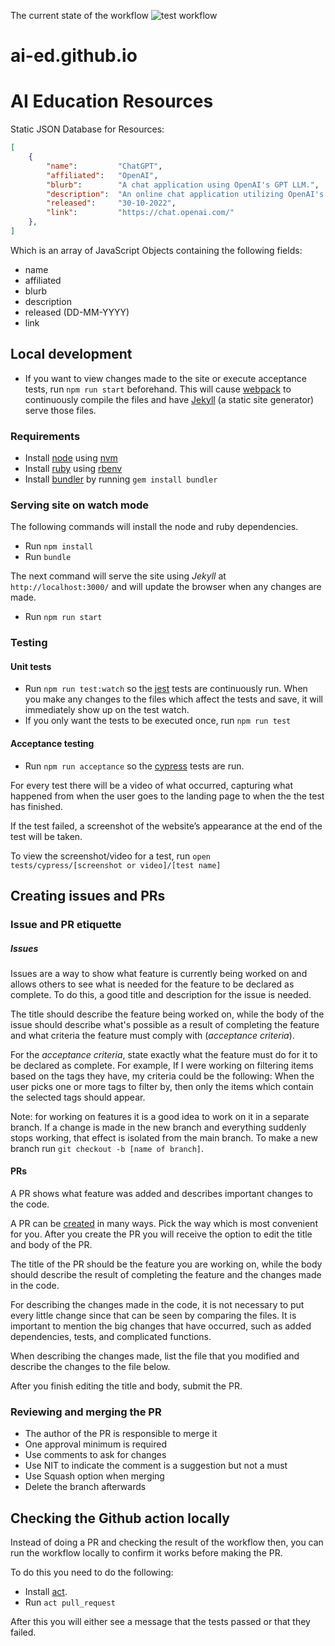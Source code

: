 
The current state of the workflow ![test workflow](https://github.com/ai-ed/ai-ed.github.io/actions/workflows/test.yml/badge.svg)

# ai-ed.github.io
# AI Education Resources

Static JSON Database for Resources:

```json
[
    {
        "name":         "ChatGPT",
        "affiliated":	"OpenAI",
        "blurb":        "A chat application using OpenAI's GPT LLM.",
        "description":  "An online chat application utilizing OpenAI's GPT large language model (LLM) to understand user inputs and generate outputs.",
        "released":     "30-10-2022",
        "link":         "https://chat.openai.com/"
    },
]
```

Which is an array of JavaScript Objects containing the following fields:

- name
- affiliated
- blurb
- description
- released (DD-MM-YYYY)
- link

## Local development

* If you want to view changes made to the site or execute acceptance tests, run `npm run start` beforehand. This will cause [webpack](https://webpack.js.org/) to continuously compile the files and have [Jekyll](https://jekyllrb.com/) (a static site generator) serve those files.

### Requirements

* Install [node](https://nodejs.org/en) using [nvm](https://github.com/nvm-sh/nvm)
* Install [ruby](https://www.ruby-lang.org/en/) using [rbenv](https://github.com/rbenv/rbenv)
* Install [bundler](https://bundler.io/) by running `gem install bundler`

### Serving site on watch mode

The following commands will install the node and ruby dependencies.

* Run `npm install`
* Run `bundle`

The next command will serve the site using _Jekyll_ at `http://localhost:3000/` and will update the browser when any changes are made.

* Run `npm run start`

### Testing

#### Unit tests

* Run `npm run test:watch` so the [jest](https://jestjs.io/) tests are continuously run. When you make any changes to the files which affect the tests and save, it will immediately show up on the test watch.
* If you only want the tests to be executed once, run `npm run test`

#### Acceptance testing
* Run `npm run acceptance` so the [cypress](https://www.cypress.io/) tests are run.

For every test there will be a video of what occurred, capturing what happened from when the user goes to the landing page to when the the test has finished.

If the test failed, a screenshot of the website’s appearance at the end of the test will be taken.

To view the screenshot/video for a test,
run `open tests/cypress/[screenshot or video]/[test name]`

## Creating issues and PRs

### Issue and PR etiquette

##### Issues

Issues are a way to show what feature is currently being worked on and allows others to see what is needed for the feature to be declared as complete. To do this, a good title and description for the issue is needed.

The title should describe the feature being worked on, while the body of the issue should describe what's possible as a result of completing the feature and what criteria the feature must comply with (*acceptance criteria*).

For the *acceptance criteria*, state exactly what the feature must do for it to be declared as complete. For example, If I were working on filtering items based on the tags they have, my criteria could be the following: When the user picks one or more tags to filter by, then only the items which contain the selected tags should appear.

Note: for working on features it is a good idea to work on it in a separate branch. If a change is made in the new branch and everything suddenly stops working, that effect is isolated from the main branch. To make a new branch run `git checkout -b [name of branch]`.

#### PRs

A PR shows what feature was added and describes important changes to the code. 

A PR can be [created](https://docs.github.com/en/pull-requests/collaborating-with-pull-requests/PRoposing-changes-to-your-work-with-pull-requests/creating-a-pull-request?tool=cli) in many ways. Pick the way which is most convenient for you. After you create the PR you will receive the option to edit the title and body of the PR.

The title of the PR should be the feature you are working on, while the body should describe the result of completing the feature and the changes made in the code.

For describing the changes made in the code, it is not necessary to put every little change since that can be seen by comparing the files. It is important to mention the big changes that have occurred, such as added dependencies, tests, and complicated functions.

When describing the changes made, list the file that you modified and describe the changes to the file below.

After you finish editing the title and body, submit the PR.

### Reviewing and merging the PR

* The author of the PR is responsible to merge it
* One approval minimum is required
* Use comments to ask for changes
* Use NIT to indicate the comment is a suggestion but not a must
* Use Squash option when merging
* Delete the branch afterwards


## Checking the Github action locally

Instead of doing a PR and checking the result of the workflow then, you can run the workflow locally to confirm it works before making the PR.

To do this you need to do the following:
* Install [act](https://github.com/nektos/act). 
* Run `act pull_request`

After this you will either see a message that the tests passed or that they failed.

